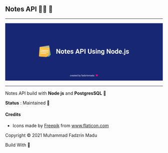 ## Notes API :man_student: :blue_book:
---

![preview](https://github.com/fadzrinmadu/notes-app-back-end/blob/master/assets/banner.png)

---

Notes API build with __Node js__ and __PostgresSQL__ 🌸

**Status** : Maintained 🚀


#### Credits

- <div>Icons made by <a href="https://www.freepik.com" title="Freepik">Freepik</a> from <a href="https://www.flaticon.com/" title="Flaticon">www.flaticon.com</a></div>

Copyright © 2021 Muhammad Fadzrin Madu 

Build With 💙
